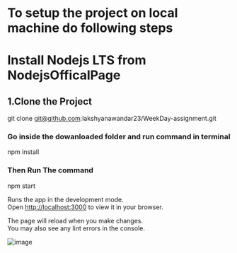 # To setup the project on local machine do following steps

# Install Nodejs LTS from NodejsOfficalPage 

## 1.Clone the Project
git clone   git@github.com:lakshyanawandar23/WeekDay-assignment.git


### Go inside the dowanloaded folder and run command in terminal
 npm install


### Then Run The command
npm start

Runs the app in the development mode.\
Open [http://localhost:3000](http://localhost:3000) to view it in your browser.

The page will reload when you make changes.\
You may also see any lint errors in the console.

![image](https://github.com/lakshyanawandar23/WeekDay-assignment/assets/111570269/5c26183c-f28b-42d4-b354-d97bc2b8edbe)
